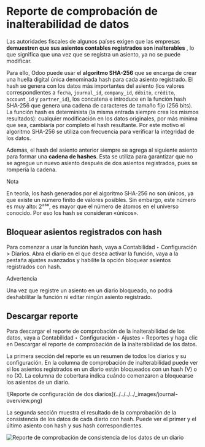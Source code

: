 # Reporte de comprobación de inalterabilidad de datos

Las autoridades fiscales de algunos países exigen que las empresas
**demuestren que sus asientos contables registrados son inalterables** , lo
que significa que una vez que se registra un asiento, ya no se puede
modificar.

Para ello, Odoo puede usar el **algoritmo SHA-256** que se encarga de crear
una huella digital única denominada hash para cada asiento registrado. El hash
se genera con los datos más importantes del asiento (los valores
correspondientes a `fecha`, `journal_id`, `company_id`, `débito`, `crédito`,
`account_id` y `partner_id`), los concatena e introduce en la función hash
SHA-256 que genera una cadena de caracteres de tamaño fijo (256 bits). La
función hash es determinista (la misma entrada siempre crea los mismos
resultados): cualquier modificación en los datos originales, por más mínima
que sea, cambiaría por completo el hash resultante. Por este motivo el
algoritmo SHA-256 se utiliza con frecuencia para verificar la integridad de
los datos.

Además, el hash del asiento anterior siempre se agrega al siguiente asiento
para formar una **cadena de hashes**. Esta se utiliza para garantizar que no
se agregue un nuevo asiento después de dos asientos registrados, pues se
rompería la cadena.

Nota

En teoría, los hash generados por el algoritmo SHA-256 no son únicos, ya que
existe un número finito de valores posibles. Sin embargo, este número es muy
alto: 2²⁵⁶, es mayor que el número de átomos en el universo conocido. Por eso
los hash se consideran «únicos».

## Bloquear asientos registrados con hash

Para comenzar a usar la función hash, vaya a Contabilidad ‣ Configuración >
Diarios. Abra el diario en el que desea activar la función, vaya a la pestaña
ajustes avanzados y habilite la opción bloquear asientos registrados con hash.

Advertencia

Una vez que registre un asiento en un diario bloqueado, no podrá deshabilitar
la función ni editar ningún asiento registrado.

## Descargar reporte

Para descargar el reporte de comprobación de la inalterabilidad de los datos,
vaya a Contabilidad ‣ Configuración ‣ Ajustes ‣ Reportes y haga clic en
Descargar el reporte de comprobación de la inalterabilidad de los datos.

La primera sección del reporte es un resumen de todos los diarios y su
configuración. En la columna de comprobación de inalterabilidad puede ver si
los asientos registrados en un diario están bloqueados con un hash (V) o no
(X). La columna de cobertura indica cuándo comenzaron a bloquearse los
asientos de un diario.

![Reporte de configuración de dos diarios](../../../../_images/journal-
overview.png)

La segunda sección muestra el resultado de la comprobación de la consistencia
de los datos de cada diario con hash. Puede ver el primer y el último asiento
con hash y sus hash correspondientes.

![Reporte de comprobación de consistencia de los datos de un
diario](../../../../_images/data-consistency-check.png)

